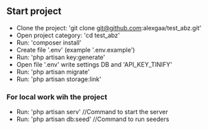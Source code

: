 ## Start project 

- Clone the project: 'git clone git@github.com:alexgaa/test_abz.git'
- Open project category: 'cd test_abz'
- Run: 'composer install'
- Create file '.env' (example '.env.example')
- Run: 'php artisan key:generate'
- Open file '.env' write settings DB and 'API_KEY_TINIFY'
- Run: 'php artisan migrate'
- Run: 'php artisan storage:link'

### For local work wih the project
- Run: 'php artisan serv' //Command to start the server
- Run: 'php artisan db:seed' //Command to run seeders

